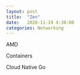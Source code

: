 ```yaml
---
layout: post
title:  "Zen"
date:   2020-11-19 4:30:00
categories: Networking
---
```


AMD

Containers

Cloud Native Go